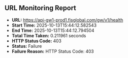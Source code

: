 ## URL Monitoring Report

- **URL:** https://api-gw1-prod1.fisglobal.com/gw/v1/health
- **Start Time:** 2025-10-13T15:44:12.582543
- **End Time:** 2025-10-13T15:44:12.794504
- **Total Time Taken:** 0.211961 seconds
- **HTTP Status Code:** 403
- **Status:** Failure
- **Failure Reason:** HTTP Status Code: 403
